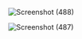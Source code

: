 
![Screenshot (488)](https://github.com/user-attachments/assets/f0463a06-c8d7-48f5-815b-e998b192a65e)


![Screenshot (487)](https://github.com/user-attachments/assets/c18b46e4-f924-4dc1-bb66-49c8831c9d22)
